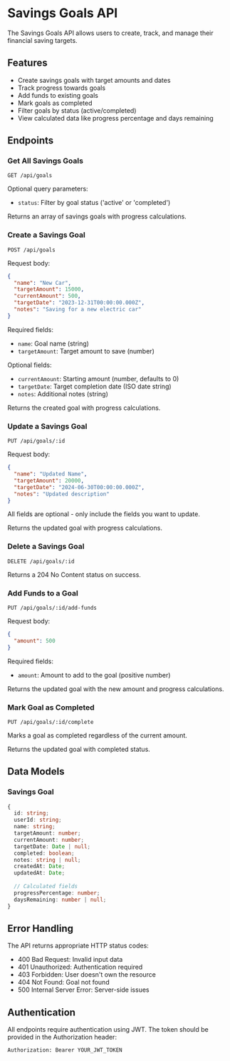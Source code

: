 # Savings Goals API

The Savings Goals API allows users to create, track, and manage their financial saving targets.

## Features

- Create savings goals with target amounts and dates
- Track progress towards goals
- Add funds to existing goals
- Mark goals as completed
- Filter goals by status (active/completed)
- View calculated data like progress percentage and days remaining

## Endpoints

### Get All Savings Goals

```
GET /api/goals
```

Optional query parameters:
- `status`: Filter by goal status ('active' or 'completed')

Returns an array of savings goals with progress calculations.

### Create a Savings Goal

```
POST /api/goals
```

Request body:
```json
{
  "name": "New Car",
  "targetAmount": 15000,
  "currentAmount": 500,
  "targetDate": "2023-12-31T00:00:00.000Z",
  "notes": "Saving for a new electric car"
}
```

Required fields:
- `name`: Goal name (string)
- `targetAmount`: Target amount to save (number)

Optional fields:
- `currentAmount`: Starting amount (number, defaults to 0)
- `targetDate`: Target completion date (ISO date string)
- `notes`: Additional notes (string)

Returns the created goal with progress calculations.

### Update a Savings Goal

```
PUT /api/goals/:id
```

Request body:
```json
{
  "name": "Updated Name",
  "targetAmount": 20000,
  "targetDate": "2024-06-30T00:00:00.000Z",
  "notes": "Updated description"
}
```

All fields are optional - only include the fields you want to update.

Returns the updated goal with progress calculations.

### Delete a Savings Goal

```
DELETE /api/goals/:id
```

Returns a 204 No Content status on success.

### Add Funds to a Goal

```
PUT /api/goals/:id/add-funds
```

Request body:
```json
{
  "amount": 500
}
```

Required fields:
- `amount`: Amount to add to the goal (positive number)

Returns the updated goal with the new amount and progress calculations.

### Mark Goal as Completed

```
PUT /api/goals/:id/complete
```

Marks a goal as completed regardless of the current amount.

Returns the updated goal with completed status.

## Data Models

### Savings Goal

```typescript
{
  id: string;
  userId: string;
  name: string;
  targetAmount: number;
  currentAmount: number;
  targetDate: Date | null;
  completed: boolean;
  notes: string | null;
  createdAt: Date;
  updatedAt: Date;
  
  // Calculated fields
  progressPercentage: number;
  daysRemaining: number | null;
}
```

## Error Handling

The API returns appropriate HTTP status codes:

- 400 Bad Request: Invalid input data
- 401 Unauthorized: Authentication required
- 403 Forbidden: User doesn't own the resource
- 404 Not Found: Goal not found
- 500 Internal Server Error: Server-side issues

## Authentication

All endpoints require authentication using JWT. The token should be provided in the Authorization header:

```
Authorization: Bearer YOUR_JWT_TOKEN
``` 